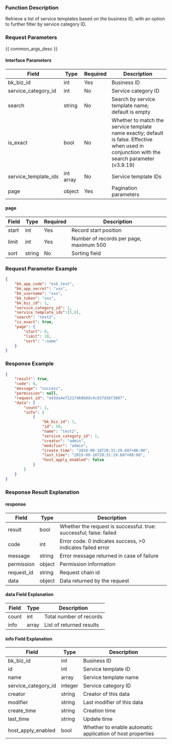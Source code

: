 ### Function Description

Retrieve a list of service templates based on the business ID, with an option to further filter by service category ID.

### Request Parameters

{{ common_args_desc }}

#### Interface Parameters

| Field                | Type      | Required | Description                                                  |
| -------------------- | --------- | -------- | ------------------------------------------------------------ |
| bk_biz_id            | int       | Yes      | Business ID                                                  |
| service_category_id  | int       | No       | Service category ID                                          |
| search               | string    | No       | Search by service template name; default is empty            |
| is_exact             | bool      | No       | Whether to match the service template name exactly; default is false. Effective when used in conjunction with the search parameter (v3.9.19) |
| service_template_ids | int array | No       | Service template IDs                                         |
| page                 | object    | Yes      | Pagination parameters                                        |

#### page

| Field | Type   | Required | Description                             |
| ----- | ------ | -------- | --------------------------------------- |
| start | int    | Yes      | Record start position                   |
| limit | int    | Yes      | Number of records per page, maximum 500 |
| sort  | string | No       | Sorting field                           |

### Request Parameter Example

```json
{
    "bk_app_code": "esb_test",
    "bk_app_secret": "xxx",
    "bk_username": "xxx",
    "bk_token": "xxx",
    "bk_biz_id": 1,
    "service_category_id": 1,
    "service_template_ids":[5,6],
    "search": "test2",
    "is_exact": true,
    "page": {
        "start": 0,
        "limit": 10,
        "sort": "-name"
    }
}
```

### Response Example

```json
{
    "result": true,
    "code": 0,
    "message": "success",
    "permission": null,
    "request_id": "e43da4ef221746868dc4c837d36f3807",
    "data": {
        "count": 1,
        "info": [
            {
                "bk_biz_id": 1,
                "id": 50,
                "name": "test2",
                "service_category_id": 1,
                "creator": "admin",
                "modifier": "admin",
                "create_time": "2019-09-18T20:31:29.607+08:00",
                "last_time": "2019-09-18T20:31:29.607+08:00",
                "host_apply_enabled": false
            }
        ]
    }
}
```

### Response Result Explanation

#### response

| Field       | Type   | Description                                                  |
| ---------- | ------ | ------------------------------------------------------------ |
| result     | bool   | Whether the request is successful. true: successful; false: failed |
| code       | int    | Error code. 0 indicates success, >0 indicates failed error   |
| message    | string | Error message returned in case of failure                    |
| permission | object | Permission information                                       |
| request_id | string | Request chain id                                             |
| data       | object | Data returned by the request                                 |

#### data Field Explanation

| Field | Type  | Description              |
| ----- | ----- | ------------------------ |
| count | int   | Total number of records  |
| info  | array | List of returned results |

#### info Field Explanation

| Field               | Type    | Description                                                |
| ------------------- | ------- | ---------------------------------------------------------- |
| bk_biz_id           | int     | Business ID                                                |
| id                  | int     | Service template ID                                        |
| name                | array   | Service template name                                      |
| service_category_id | integer | Service category ID                                        |
| creator             | string  | Creator of this data                                       |
| modifier            | string  | Last modifier of this data                                 |
| create_time         | string  | Creation time                                              |
| last_time           | string  | Update time                                                |
| host_apply_enabled  | bool    | Whether to enable automatic application of host properties |